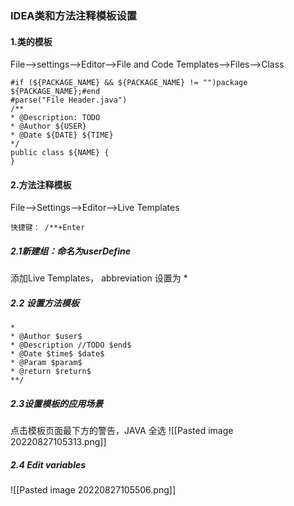 ### IDEA类和方法注释模板设置

#### 1.类的模板
File-->settings-->Editor-->File and Code Templates-->Files-->Class

```
#if (${PACKAGE_NAME} && ${PACKAGE_NAME} != "")package ${PACKAGE_NAME};#end  
#parse("File Header.java")  
/**  
* @Description: TODO  
* @Author ${USER}  
* @Date ${DATE} ${TIME}  
*/  
public class ${NAME} {  
}
```

#### 2.方法注释模板
File-->Settings-->Editor-->Live Templates

```
快捷键： /**+Enter
```

##### 2.1新建组：命名为userDefine
添加Live Templates， abbreviation 设置为 *

##### 2.2 设置方法模板
```
*  
* @Author $user$  
* @Description //TODO $end$  
* @Date $time$ $date$  
* @Param $param$  
* @return $return$  
**/
```


##### 2.3设置模板的应用场景
点击模板页面最下方的警告，JAVA 全选
![[Pasted image 20220827105313.png]]
##### 2.4 Edit variables

![[Pasted image 20220827105506.png]]


